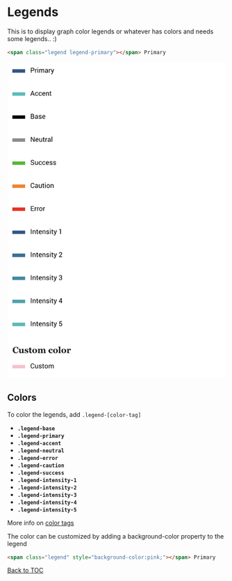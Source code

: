 # Legends

This is to display graph color legends or whatever has colors and needs some legends.. :)

```html
<span class="legend legend-primary"></span> Primary 
```

![](../../images/legend.png)

## Colors

To color the legends, add `.legend-[color-tag]`

*	**`.legend-base`**
*	**`.legend-primary`**
*	**`.legend-accent`**
*	**`.legend-neutral`**
*	**`.legend-error`**
*	**`.legend-caution`**
*	**`.legend-success`**
*	**`.legend-intensity-1`**
*	**`.legend-intensity-2`**
*	**`.legend-intensity-3`**
*	**`.legend-intensity-4`**
*	**`.legend-intensity-5`**

More info on [color tags](../scaffolding/colors.md#color-tags)

The color can be customized by adding a background-color property to the legend

```html
<span class="legend" style="background-color:pink;"></span> Primary 
```

[Back to TOC](../../../readme.md)